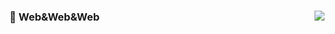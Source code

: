 ###  👋 Web&Web&Web <img align="right" src="https://github-readme-stats.vercel.app/api?username=R3gr3t3&show_icons=true&theme=discord_old_blurple">

<!--
**R3gr3t3/R3gr3t3** is a ✨ _special_ ✨ repository because its `README.md` (this file) appears on your GitHub profile.

Here are some ideas to get you started:

- 🔭 I’m currently working on ...
- 🌱 I’m currently learning ...
- 👯 I’m looking to collaborate on ...
- 🤔 I’m looking for help with ...
- 💬 Ask me about ...
- 📫 How to reach me: ...
- 😄 Pronouns: ...
- ⚡ Fun fact: ...
-->
